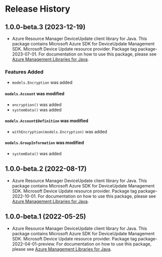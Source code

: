 # Release History

## 1.0.0-beta.3 (2023-12-19)

- Azure Resource Manager DeviceUpdate client library for Java. This package contains Microsoft Azure SDK for DeviceUpdate Management SDK. Microsoft Device Update resource provider. Package tag package-2023-07-01. For documentation on how to use this package, please see [Azure Management Libraries for Java](https://aka.ms/azsdk/java/mgmt).

### Features Added

* `models.Encryption` was added

#### `models.Account` was modified

* `encryption()` was added
* `systemData()` was added

#### `models.Account$Definition` was modified

* `withEncryption(models.Encryption)` was added

#### `models.GroupInformation` was modified

* `systemData()` was added

## 1.0.0-beta.2 (2022-08-17)

- Azure Resource Manager DeviceUpdate client library for Java. This package contains Microsoft Azure SDK for DeviceUpdate Management SDK. Microsoft Device Update resource provider. Package tag package-2022-10-01. For documentation on how to use this package, please see [Azure Management Libraries for Java](https://aka.ms/azsdk/java/mgmt).

## 1.0.0-beta.1 (2022-05-25)

- Azure Resource Manager DeviceUpdate client library for Java. This package contains Microsoft Azure SDK for DeviceUpdate Management SDK. Microsoft Device Update resource provider. Package tag package-2022-04-01-preview. For documentation on how to use this package, please see [Azure Management Libraries for Java](https://aka.ms/azsdk/java/mgmt).
